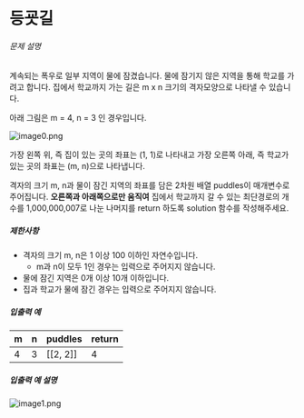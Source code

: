 # 등굣길

<h6>문제 설명</h6>
<p>계속되는 폭우로 일부 지역이 물에 잠겼습니다. 물에 잠기지 않은 지역을 통해 학교를 가려고 합니다. 집에서 학교까지 가는 길은 m x n 크기의 격자모양으로 나타낼 수 있습니다. </p>

<p>아래 그림은 m = 4, n = 3 인 경우입니다.</p>

<p>
    <img src="https://grepp-programmers.s3.amazonaws.com/files/ybm/056f54e618/f167a3bc-e140-4fa8-a8f8-326a99e0f567.png" title="" alt="image0.png">
</p>

<p>가장 왼쪽 위, 즉 집이 있는 곳의 좌표는 (1, 1)로 나타내고 가장 오른쪽 아래, 즉 학교가 있는 곳의 좌표는 (m, n)으로 나타냅니다. </p>

<p>
    격자의 크기 m, n과 물이 잠긴 지역의 좌표를 담은 2차원 배열 puddles이 매개변수로 주어집니다. 
    <strong>오른쪽과 아래쪽으로만 움직여</strong>
     집에서 학교까지 갈 수 있는 최단경로의 개수를 1,000,000,007로 나눈 나머지를 return 하도록 solution 함수를 작성해주세요.
</p>

<h5>제한사항</h5>

<ul>
    <li>
        격자의 크기 m, n은 1 이상 100 이하인 자연수입니다.
        <ul>
            <li>m과 n이 모두 1인 경우는 입력으로 주어지지 않습니다.</li>
        </ul>
    </li>
    <li>물에 잠긴 지역은 0개 이상 10개 이하입니다.</li>
    <li>집과 학교가 물에 잠긴 경우는 입력으로 주어지지 않습니다.</li>
</ul>

<h5>입출력 예</h5>
<table>
    <thead>
        <tr>
            <th>m</th>
            <th>n</th>
            <th>puddles</th>
            <th>return</th>
        </tr>
    </thead>
    <tbody>
        <tr>
            <td>4</td>
            <td>3</td>
            <td>[[2, 2]]</td>
            <td>4</td>
        </tr>
    </tbody>
</table>
<h5>입출력 예 설명</h5>

<p>
    <img src="https://grepp-programmers.s3.amazonaws.com/files/ybm/32c67958d5/729216f3-f305-4ad1-b3b0-04c2ba0b379a.png" title="" alt="image1.png">
</p>